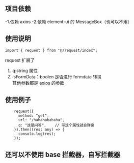 ## 项目依赖

-1.依赖 axios
-2.依赖 element-ui 的 MessageBox（也可以不用）

## 使用说明

```
import { request } from "@/request/index";

```

request 扩展了

1.  q:string 属性
2.  isFormData：boolen 是否进行 formdata 转换  
    其他参数都是 axios 的参数

## 使用例子

```
    request({
      method: "get",
      url: "/hahahahahaha",
      q: "这是问答",    // 带这个属性就会弹窗
    }).then((res: any) => {
      console.log(res);
    });
```

## 还可以不使用 base 拦截器，自写拦截器
